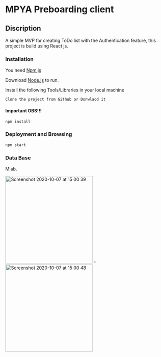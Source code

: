 # MPYA Preboarding client


## Discription 

A simple MVP for creating ToDo list with the Authentication  feature, this project is build using React js. 


### Installation

You need  [Npm.js]( https://www.npmjs.com/) 

Download  [Node.js](https://nodejs.org/)  to run.

Install the following Tools/Libraries in your local machine 

```
Clone the project from Github or Donwlaod it 
```
#### Important OBS!!!
```
npm install 
```


### Deployment and Browsing 

```
npm start
```


### Data Base 
Mlab. 


<img width="274" alt="Screenshot 2020-10-07 at 15 00 39" src="https://user-images.githubusercontent.com/15781725/95334100-f5bb7680-08ad-11eb-9281-25f1429fcdb8.png">
-

<img width="274" alt="Screenshot 2020-10-07 at 15 00 48" src="https://user-images.githubusercontent.com/15781725/95334069-e9371e00-08ad-11eb-928b-26a08dd8f35f.png">

